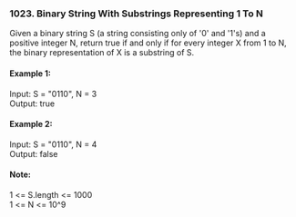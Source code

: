 ### 1023. Binary String With Substrings Representing 1 To N

Given a binary string S (a string consisting only of '0' and '1's) and a positive integer N, return true if and only if for every integer X from 1 to N, the binary representation of X is a substring of S.

 

#### Example 1:
Input: S = "0110", N = 3<br>
Output: true<br>

#### Example 2:
Input: S = "0110", N = 4<br>
Output: false
 
#### Note:
1 <= S.length <= 1000<br>
1 <= N <= 10^9
